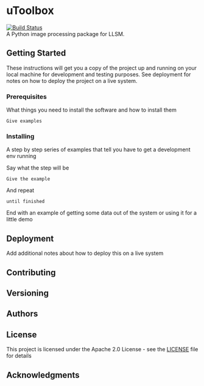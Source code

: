 # uToolbox
[![Build Status](https://travis-ci.com/liuyenting/uToolbox.svg?token=RnNdzNQoCUCRNxtUiy7m&branch=master)](https://travis-ci.com/liuyenting/uToolbox)  
A Python image processing package for LLSM.

## Getting Started
These instructions will get you a copy of the project up and running on your local machine for development and testing purposes. See deployment for notes on how to deploy the project on a live system.

### Prerequisites
What things you need to install the software and how to install them
```
Give examples
```

### Installing
A step by step series of examples that tell you have to get a development env running

Say what the step will be
```
Give the example
```
And repeat
```
until finished
```

End with an example of getting some data out of the system or using it for a little demo

## Deployment
Add additional notes about how to deploy this on a live system

## Contributing

## Versioning

## Authors

## License
This project is licensed under the Apache 2.0 License - see the [LICENSE](LICENSE) file for details

## Acknowledgments
